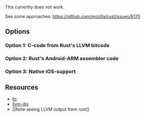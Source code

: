 This currently does not work.

See some approaches: https://github.com/mozilla/rust/issues/6170

## Options

### Option 1: C-code from Rust's LLVM bitcode


### Option 2: Rust's Android-ARM assembler code

### Option 3: Native iOS-support

## Resources

* [llc](http://llvm.org/docs/CommandGuide/llc.html)
* [llvm-dis](http://llvm.org/docs/CommandGuide/llvm-dis.html)
* [[Note seeing LLVM output from rust]]
